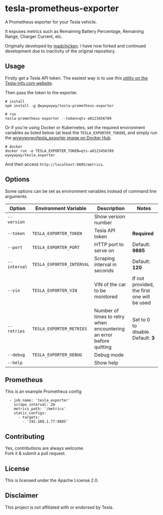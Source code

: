 # tesla-prometheus-exporter

A Prometheus exporter for your Tesla vehicle.

It exposes metrics such as Remaining Battery Percentage, Remaining Range, Charger Current, etc.

Originally developed by [madchicken](https://github.com/madchicken/tesla-prometheus-exporter). I have now forked and continued development due to inactivity of the original repository.

## Usage

Firstly get a Tesla API token. The easiest way is to use this [utility on the Tesla-info.com website](https://tesla-info.com/tesla-token.php).

Then pass the token to the exporter.

    # install
    npm install -g @wywywywy/tesla-prometheus-exporter

    # run
    tesla-prometheus-exporter --token=qts-a0123456789

Or if you're using Docker or Kubernetes, set the required environment variables as listed below (at least the `TESLA_EXPORTER_TOKEN`), and simply run the [wywywywy/tesla_exporter image on Docker Hub](https://hub.docker.com/r/wywywywy/tesla_exporter).

    # docker
    docker run -e TESLA_EXPORTER_TOKEN=qts-a0123456789 wywywywy/tesla_exporter

And then access `http://localhost:9885/metrics`.

## Options

Some options can be set as environment variables instead of command line arguments.

| Option | Environment Variable | Description | Notes |
|---|---|---|---|
| `--version` | | Show version number | |
| `--token` | `TESLA_EXPORTER_TOKEN`| Tesla API token | **Required**  |
| `--port` | `TESLA_EXPORTER_PORT`| HTTP port to serve on | Default: **9885**  |
| `--interval` | `TESLA_EXPORTER_INTERVAL`| Scraping interval in seconds | Default: **120**  |
| `--vin` | `TESLA_EXPORTER_VIN`| VIN of the car to be monitored | If not provided, the first one will be used  |
| `--retries` | `TESLA_EXPORTER_RETRIES`| Number of times to retry when encountering an error before quitting | Set to 0 to disable. Default: **3**  |
| `--debug` | `TESLA_EXPORTER_DEBUG` | Debug mode | |
| `--help` | | Show help | |

## Prometheus

This is an example Prometheus config

```
  - job_name: 'tesla_exporter'
    scrape_interval: 2m
    metrics_path: '/metrics'
    static_configs:
      - targets:
        - '192.168.1.77:9885'
```

## Contributing

Yes, contributions are always welcome.  
Fork it & submit a pull request.

## License

This is licensed under the Apache License 2.0.

## Disclaimer

This project is not affiliated with or endorsed by Tesla.
